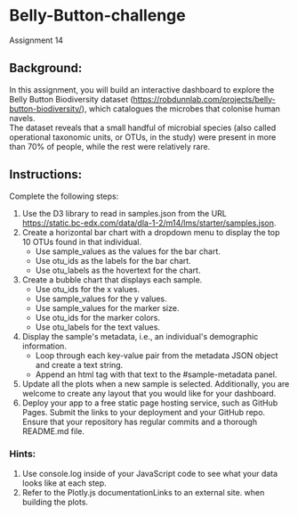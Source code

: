 # Belly-Button-challenge #
Assignment 14

## Background: ##
In this assignment, you will build an interactive dashboard to explore the Belly Button Biodiversity dataset (https://robdunnlab.com/projects/belly-button-biodiversity/), which catalogues the microbes that colonise human navels.  
The dataset reveals that a small handful of microbial species (also called operational taxonomic units, or OTUs, in the study) were present in more than 70% of people, while the rest were relatively rare.  
  
  
## Instructions: ##
Complete the following steps:  
1. Use the D3 library to read in samples.json from the URL https://static.bc-edx.com/data/dla-1-2/m14/lms/starter/samples.json.  
2. Create a horizontal bar chart with a dropdown menu to display the top 10 OTUs found in that individual.
	- Use sample_values as the values for the bar chart.  
	- Use otu_ids as the labels for the bar chart.  
	- Use otu_labels as the hovertext for the chart.  
3. Create a bubble chart that displays each sample.  
	- Use otu_ids for the x values.  
	- Use sample_values for the y values.  
	- Use sample_values for the marker size.  
	- Use otu_ids for the marker colors.  
	- Use otu_labels for the text values.  
4. Display the sample's metadata, i.e., an individual's demographic information.  
	- Loop through each key-value pair from the metadata JSON object and create a text string.  
	- Append an html tag with that text to the #sample-metadata panel.  
5. Update all the plots when a new sample is selected. Additionally, you are welcome to create any layout that you would like for your dashboard.  
6. Deploy your app to a free static page hosting service, such as GitHub Pages. Submit the links to your deployment and your GitHub repo. Ensure that your repository has regular commits and a thorough README.md file.  
  
  
### Hints: ###
1. Use console.log inside of your JavaScript code to see what your data looks like at each step.  
2. Refer to the Plotly.js documentationLinks to an external site. when building the plots.  
